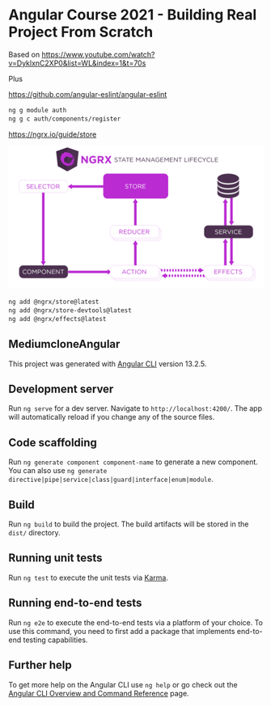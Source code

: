 # Angular Course 2021 - Building Real Project From Scratch

Based on <https://www.youtube.com/watch?v=DyklxnC2XP0&list=WL&index=1&t=70s>

Plus

<https://github.com/angular-eslint/angular-eslint>

```bash
ng g module auth
ng g c auth/components/register
```

<https://ngrx.io/guide/store>

![NGRX](./state-management-lifecycle.png)

```bash
ng add @ngrx/store@latest
ng add @ngrx/store-devtools@latest
ng add @ngrx/effects@latest
```

## MediumcloneAngular

This project was generated with [Angular CLI](https://github.com/angular/angular-cli) version 13.2.5.

## Development server

Run `ng serve` for a dev server. Navigate to `http://localhost:4200/`. The app will automatically reload if you change any of the source files.

## Code scaffolding

Run `ng generate component component-name` to generate a new component. You can also use `ng generate directive|pipe|service|class|guard|interface|enum|module`.

## Build

Run `ng build` to build the project. The build artifacts will be stored in the `dist/` directory.

## Running unit tests

Run `ng test` to execute the unit tests via [Karma](https://karma-runner.github.io).

## Running end-to-end tests

Run `ng e2e` to execute the end-to-end tests via a platform of your choice. To use this command, you need to first add a package that implements end-to-end testing capabilities.

## Further help

To get more help on the Angular CLI use `ng help` or go check out the [Angular CLI Overview and Command Reference](https://angular.io/cli) page.

